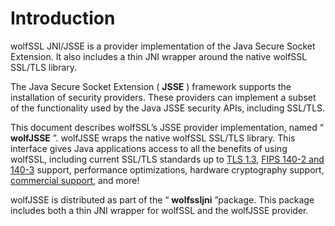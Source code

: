 # Introduction

wolfSSL JNI/JSSE is a provider implementation of the Java Secure Socket Extension. It also includes a thin JNI wrapper around the native wolfSSL SSL/TLS library.

The Java Secure Socket Extension ( **JSSE** ) framework supports the installation of security providers. These providers can implement a subset of the functionality used by the Java JSSE security APIs, including SSL/TLS.

This document describes wolfSSL’s JSSE provider implementation, named “ **wolfJSSE** ”. wolfJSSE wraps the native wolfSSL SSL/TLS library. This interface gives Java applications access to all the benefits of using wolfSSL, including current SSL/TLS standards up to [TLS 1.3](https://www.wolfssl.com/tls13), [FIPS 140-2 and 140-3](https://www.wolfssl.com/license/fips/) support, performance optimizations, hardware cryptography support, [commercial support](https://www.wolfssl.com/products/support-and-maintenance/), and more!

wolfJSSE is distributed as part of the “ **wolfssljni** ”package. This package includes both a thin JNI wrapper for wolfSSL and the wolfJSSE provider.
